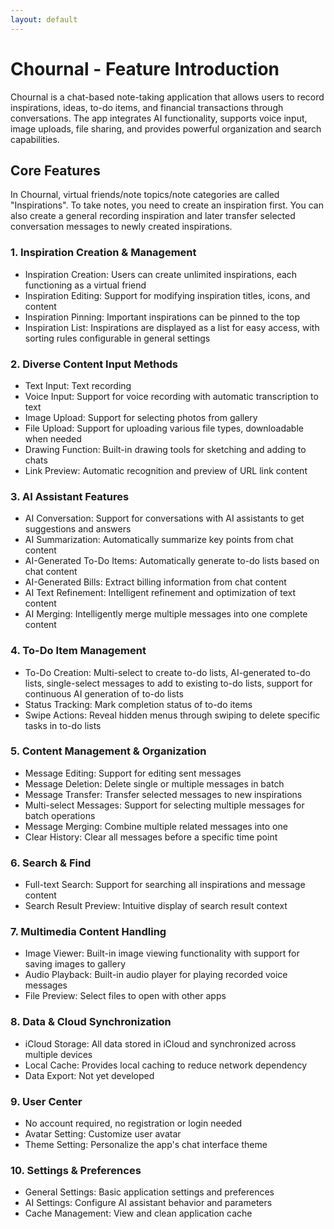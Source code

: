 ```yaml
---
layout: default
---
```


# Chournal - Feature Introduction

Chournal is a chat-based note-taking application that allows users to record inspirations, ideas, to-do items, and financial transactions through conversations. The app integrates AI functionality, supports voice input, image uploads, file sharing, and provides powerful organization and search capabilities.

## Core Features

In Chournal, virtual friends/note topics/note categories are called "Inspirations". To take notes, you need to create an inspiration first. You can also create a general recording inspiration and later transfer selected conversation messages to newly created inspirations.

### 1. Inspiration Creation & Management

* Inspiration Creation: Users can create unlimited inspirations, each functioning as a virtual friend
* Inspiration Editing: Support for modifying inspiration titles, icons, and content
* Inspiration Pinning: Important inspirations can be pinned to the top
* Inspiration List: Inspirations are displayed as a list for easy access, with sorting rules configurable in general settings

### 2. Diverse Content Input Methods

* Text Input: Text recording
* Voice Input: Support for voice recording with automatic transcription to text
* Image Upload: Support for selecting photos from gallery
* File Upload: Support for uploading various file types, downloadable when needed
* Drawing Function: Built-in drawing tools for sketching and adding to chats
* Link Preview: Automatic recognition and preview of URL link content

### 3. AI Assistant Features

* AI Conversation: Support for conversations with AI assistants to get suggestions and answers
* AI Summarization: Automatically summarize key points from chat content
* AI-Generated To-Do Items: Automatically generate to-do lists based on chat content
* AI-Generated Bills: Extract billing information from chat content
* AI Text Refinement: Intelligent refinement and optimization of text content
* AI Merging: Intelligently merge multiple messages into one complete content

### 4. To-Do Item Management

* To-Do Creation: Multi-select to create to-do lists, AI-generated to-do lists, single-select messages to add to existing to-do lists, support for continuous AI generation of to-do lists
* Status Tracking: Mark completion status of to-do items
* Swipe Actions: Reveal hidden menus through swiping to delete specific tasks in to-do lists

### 5. Content Management & Organization

* Message Editing: Support for editing sent messages
* Message Deletion: Delete single or multiple messages in batch
* Message Transfer: Transfer selected messages to new inspirations
* Multi-select Messages: Support for selecting multiple messages for batch operations
* Message Merging: Combine multiple related messages into one
* Clear History: Clear all messages before a specific time point

### 6. Search & Find

* Full-text Search: Support for searching all inspirations and message content
* Search Result Preview: Intuitive display of search result context

### 7. Multimedia Content Handling

* Image Viewer: Built-in image viewing functionality with support for saving images to gallery
* Audio Playback: Built-in audio player for playing recorded voice messages
* File Preview: Select files to open with other apps

### 8. Data & Cloud Synchronization

* iCloud Storage: All data stored in iCloud and synchronized across multiple devices
* Local Cache: Provides local caching to reduce network dependency
* Data Export: Not yet developed

### 9. User Center

* No account required, no registration or login needed
* Avatar Setting: Customize user avatar
* Theme Setting: Personalize the app's chat interface theme

### 10. Settings & Preferences

* General Settings: Basic application settings and preferences
* AI Settings: Configure AI assistant behavior and parameters
* Cache Management: View and clean application cache
